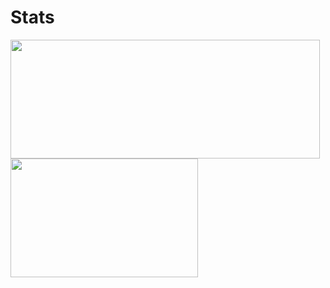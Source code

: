 # Stats

<img width="495" height="190" src="https://github-readme-stats-one-bice.vercel.app/api?username=Ryuuusuke&include_all_commits=true&show_icons=true&title_color=EB3678&text_color=EB3678&icon_color=EB3678&hide_border=true&bg_color=00000000"/> <img width="300" height="190" src="https://github-readme-stats.vercel.app/api/top-langs/?username=Ryuuusuke&layout=compact&size_weight=0.5&count_weight=0.5&langs_count=8&hide=css,makefile&title_color=EB3678&text_color=EB3678&hide_border=true&bg_color=00000000"/>
<!--
**Ryuuusuke/Ryuuusuke** is a ✨ _special_ ✨ repository because its `README.md` (this file) appears on your GitHub profile.

Here are some ideas to get you started:

- 🔭 I’m currently working on ...
- 🌱 I’m currently learning ...
- 👯 I’m looking to collaborate on ...
- 🤔 I’m looking for help with ...
- 💬 Ask me about ...
- 📫 How to reach me: ...
- 😄 Pronouns: ...
- ⚡ Fun fact: ...
-->
